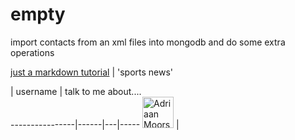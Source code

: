 # empty
import contacts from an xml files into mongodb and do some extra operations

[just a markdown tutorial](http://espn.go.com/)  | 'sports news' 

   |  username    | talk to me about....                               
----------------|------|---|-----
 <img src="https://avatars.githubusercontent.com/adriaanm"     height="50px" title="Adriaan Moors"/>        |
